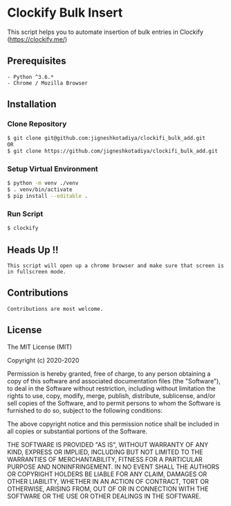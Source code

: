 # Clockify Bulk Insert
This script helps you to automate insertion of bulk entries in Clockify (https://clockify.me/)

## Prerequisites
```
- Python ^3.6.*
- Chrome / Mozilla Browser
```

## Installation
### Clone Repository
```bash
$ git clone git@github.com:jigneshkotadiya/clockifi_bulk_add.git
OR
$ git clone https://github.com/jigneshkotadiya/clockifi_bulk_add.git
```
### Setup Virtual Environment
```bash
$ python -m venv ./venv
$ . venv/bin/activate
$ pip install --editable .
```
### Run Script
```bash
$ clockify
```

## Heads Up !!
```
This script will open up a chrome browser and make sure that screen is in fullscreen mode.
```

## Contributions
```
Contributions are most welcome.
```

## License

The MIT License (MIT)

Copyright (c) 2020-2020

Permission is hereby granted, free of charge, to any person obtaining a copy of
this software and associated documentation files (the "Software"), to deal in
the Software without restriction, including without limitation the rights to
use, copy, modify, merge, publish, distribute, sublicense, and/or sell copies
of the Software, and to permit persons to whom the Software is furnished to do
so, subject to the following conditions:

The above copyright notice and this permission notice shall be included in all
copies or substantial portions of the Software.

THE SOFTWARE IS PROVIDED "AS IS", WITHOUT WARRANTY OF ANY KIND, EXPRESS OR
IMPLIED, INCLUDING BUT NOT LIMITED TO THE WARRANTIES OF MERCHANTABILITY,
FITNESS FOR A PARTICULAR PURPOSE AND NONINFRINGEMENT. IN NO EVENT SHALL THE
AUTHORS OR COPYRIGHT HOLDERS BE LIABLE FOR ANY CLAIM, DAMAGES OR OTHER
LIABILITY, WHETHER IN AN ACTION OF CONTRACT, TORT OR OTHERWISE, ARISING FROM,
OUT OF OR IN CONNECTION WITH THE SOFTWARE OR THE USE OR OTHER DEALINGS IN THE
SOFTWARE.
